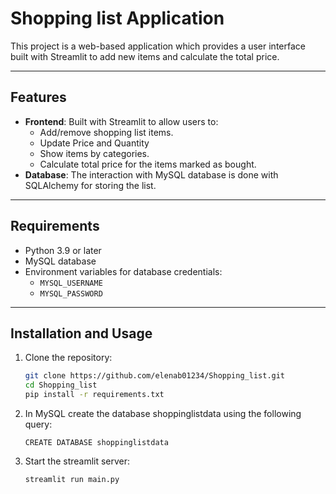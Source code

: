 # Shopping list Application

This project is a web-based application which provides a user interface built with Streamlit to add new items and calculate the total price.

---

## Features

- **Frontend**: Built with Streamlit to allow users to:
  - Add/remove shopping list items.
  - Update Price and Quantity
  - Show items by categories.
  - Calculate total price for the items marked as bought.
- **Database**: The interaction with MySQL database is done with SQLAlchemy for storing the list.

---

## Requirements

- Python 3.9 or later
- MySQL database
- Environment variables for database credentials:
  - `MYSQL_USERNAME`
  - `MYSQL_PASSWORD`

---

## Installation and Usage

1. Clone the repository:
   ```bash
   git clone https://github.com/elenab01234/Shopping_list.git
   cd Shopping_list
   pip install -r requirements.txt

2. In MySQL create the database shoppinglistdata using the following query:
    ```mySQL
   CREATE DATABASE shoppinglistdata

3. Start the streamlit server:
    ```bash
    streamlit run main.py